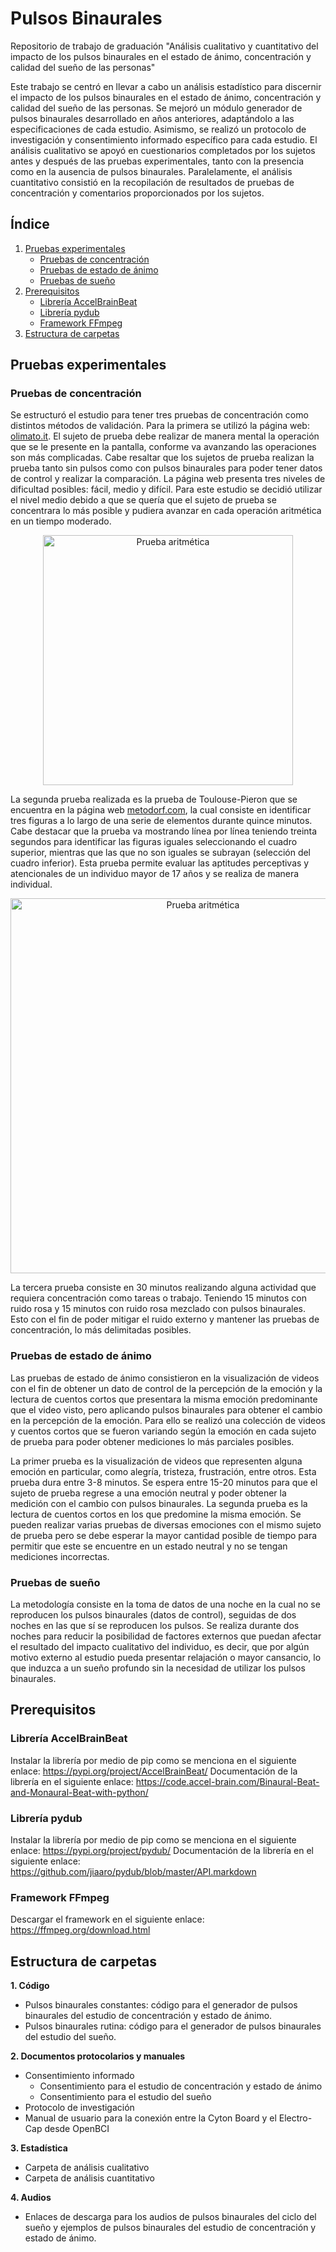 # Pulsos Binaurales
Repositorio de trabajo de graduación "Análisis cualitativo y cuantitativo del impacto de los pulsos binaurales en el estado de ánimo, concentración y calidad del sueño de las personas"

Este trabajo se centró en llevar a cabo un análisis estadístico para discernir el impacto de los pulsos binaurales en el estado de ánimo, concentración y calidad del sueño de las personas. Se mejoró un módulo generador de pulsos binaurales desarrollado en años anteriores, adaptándolo a las especificaciones de cada estudio. Asimismo, se realizó un protocolo de investigación y consentimiento informado específico para cada estudio.
El análisis cualitativo se apoyó en cuestionarios completados por los sujetos antes y después de las pruebas experimentales, tanto con la presencia como en la ausencia de pulsos binaurales. Paralelamente, el análisis cuantitativo consistió en la recopilación de resultados de pruebas de concentración y comentarios proporcionados por los sujetos. 

## Índice 
1. [Pruebas experimentales](#pruebas-experimentales)
    - [Pruebas de concentración](#pruebas-de-concentración)
    - [Pruebas de estado de ánimo](#pruebas-de-estado-de-ánimo)
    - [Pruebas de sueño](#pruebas-de-sueño)
1. [Prerequisitos](#prerequisitos)
    - [Librería AccelBrainBeat](#librería-accelbrainbeat)
    - [Librería pydub](#librería-pydub)
    - [Framework FFmpeg](#framework-ffmpeg)
2. [Estructura de carpetas](#estructura-de-carpetas)

## Pruebas experimentales
### Pruebas de concentración 
Se estructuró el estudio para tener tres pruebas de concentración como distintos métodos de validación. Para la primera se utilizó la página web: [olimato.it](https://olimato.it/mat/). El sujeto de prueba debe realizar de manera mental la operación que se le presente en la pantalla, conforme va avanzando las operaciones son más complicadas. Cabe resaltar que los sujetos de prueba realizan la prueba tanto sin pulsos como con pulsos binaurales para poder tener datos de control y realizar la comparación. La página web presenta tres niveles de dificultad posibles: fácil, medio y difícil. Para este estudio se decidió utilizar el nivel medio debido a que se quería que el sujeto de prueba se concentrara lo más posible y pudiera avanzar en cada operación aritmética en un tiempo moderado. 

<p align="center">
<img src="https://github.com/Margareth-Vela/Pulsos_Binaurales/blob/main/Im%C3%A1genes/testaritmetico.png" alt="Prueba aritmética" width="400px">
</p>

La segunda prueba realizada es la prueba de Toulouse-Pieron que se encuentra en la página web [metodorf.com](https://metodorf.com/tests/bourdon/tuluz_peron.php), la cual consiste en identificar tres figuras a lo largo de una serie de elementos durante quince minutos. Cabe destacar que la prueba va mostrando línea por línea teniendo treinta segundos para identificar las figuras iguales seleccionando el cuadro superior, mientras que las que no son iguales se subrayan (selección del cuadro inferior). Esta prueba permite evaluar las aptitudes perceptivas y atencionales de un individuo mayor de 17 años y se realiza de manera individual. 

<p align="center">
<img src="https://github.com/Margareth-Vela/Pulsos_Binaurales/blob/main/Im%C3%A1genes/tolouse_pieron_test.png" alt="Prueba aritmética" width="600px">
</p>

La tercera prueba consiste en 30 minutos realizando alguna actividad que requiera concentración como tareas o trabajo. Teniendo 15 minutos con ruido rosa y 15 minutos con ruido rosa mezclado con pulsos binaurales. Esto con el fin de poder mitigar el ruido externo y mantener las pruebas de concentración, lo más delimitadas posibles. 

### Pruebas de estado de ánimo
Las pruebas de estado de ánimo consistieron en la visualización de videos con el fin de obtener un dato de control de la percepción de la emoción y la lectura de cuentos cortos que presentara la misma emoción predominante que el video visto, pero aplicando pulsos binaurales para obtener el cambio en la percepción de la emoción. Para ello se realizó una colección de videos y cuentos cortos que se fueron variando según la emoción en cada sujeto de prueba para poder obtener mediciones lo más parciales posibles. 

La primer prueba es la visualización de videos que representen alguna emoción en particular, como alegría, tristeza, frustración, entre otros. Esta prueba dura entre 3-8 minutos. Se espera entre 15-20 minutos para que el sujeto de prueba regrese a una emoción neutral y poder obtener la medición con el cambio con pulsos binaurales. La segunda prueba es la lectura de cuentos cortos en los que predomine la misma emoción. Se pueden realizar varias pruebas de diversas emociones con el mismo sujeto de prueba pero se debe esperar la mayor cantidad posible de tiempo para permitir que este se encuentre en un estado neutral y no se tengan mediciones incorrectas. 

### Pruebas de sueño
La metodología consiste en la toma de datos de una noche en la cual no se reproducen los pulsos binaurales (datos de control), seguidas de dos noches en las que sí se reproducen los pulsos. Se realiza durante dos noches para reducir la posibilidad de factores externos que puedan afectar el resultado del impacto cualitativo del individuo, es decir, que por algún motivo externo al estudio pueda presentar relajación o mayor cansancio, lo que induzca a un sueño profundo sin la necesidad de utilizar los pulsos binaurales. 

## Prerequisitos
### Librería AccelBrainBeat
Instalar la librería por medio de pip como se menciona en el siguiente enlace: https://pypi.org/project/AccelBrainBeat/
Documentación de la librería en el siguiente enlace: https://code.accel-brain.com/Binaural-Beat-and-Monaural-Beat-with-python/

### Librería pydub
Instalar la librería por medio de pip como se menciona en el siguiente enlace: https://pypi.org/project/pydub/ 
Documentación de la librería en el siguiente enlace: https://github.com/jiaaro/pydub/blob/master/API.markdown

### Framework FFmpeg
Descargar el framework en el siguiente enlace: https://ffmpeg.org/download.html 
   
## Estructura de carpetas
**1. Código**
   - Pulsos binaurales constantes: código para el generador de pulsos binaurales del estudio de concentración y estado de ánimo.
   - Pulsos binaurales rutina: código para el generador de pulsos binaurales del estudio del sueño.
     
**2. Documentos protocolarios y manuales**
   - Consentimiento informado
      - Consentimiento para el estudio de concentración y estado de ánimo
      - Consentimiento para el estudio del sueño
   - Protocolo de investigación
   - Manual de usuario para la conexión entre la Cyton Board y el Electro-Cap desde OpenBCI
     
**3. Estadística**
   - Carpeta de análisis cualitativo
   - Carpeta de análisis cuantitativo
     
**4. Audios**
   - Enlaces de descarga para los audios de pulsos binaurales del ciclo del sueño y ejemplos de pulsos binaurales del estudio de concentración y estado de ánimo. 

 
